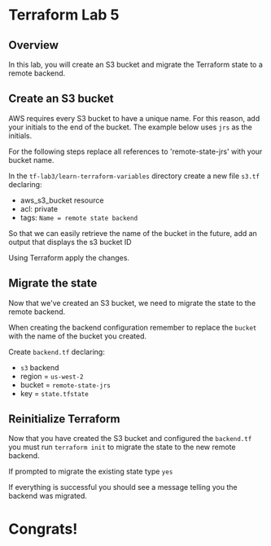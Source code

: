 # Terraform Lab 5

## Overview 
In this lab, you will create an S3 bucket and migrate the Terraform state to a remote backend. 

## Create an S3 bucket 
AWS requires every S3 bucket to have a unique name. For this reason, add your initials to the end of the bucket. The example below uses `jrs` as the initials.

For the following steps replace all references to 'remote-state-jrs' with your bucket name.

In the `tf-lab3/learn-terraform-variables` directory create a new file `s3.tf` declaring:
- aws_s3_bucket resource
- acl: private
- tags: `Name = remote state backend`


So that we can easily retrieve the name of the bucket in the future, add an output that displays the s3 bucket ID

Using Terraform apply the changes. 

## Migrate the state
Now that we've created an S3 bucket, we need to migrate the state to the remote backend. 

When creating the backend configuration remember to replace the `bucket` with the name of the bucket you created. 

Create `backend.tf` declaring:
- `s3` backend
- region = `us-west-2`
- bucket = `remote-state-jrs`
- key = `state.tfstate`


## Reinitialize Terraform 
Now that you have created the S3 bucket and configured the `backend.tf` you must run `terraform init` to migrate the state to the new remote backend. 

If prompted to migrate the existing state type `yes`

If everything is successful you should see a message telling you the backend was migrated. 

# Congrats!


